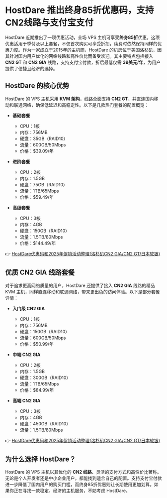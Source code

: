 # HostDare 推出终身85折优惠码，支持CN2线路与支付宝支付

HostDare 近期推出了一项优惠活动，全场 VPS 主机可享受**终身85折**优惠。这项优惠适用于季付及以上套餐，不仅首次购买可享受折扣，续费时依然保持同样的优惠力度。作为一家成立于2015年的主机商，HostDare 的机房位于美国洛杉矶，因其针对国内用户优化的网络线路和高性价比而备受欢迎。其主要特点包括接入 **CN2 GT** 和 **CN2 GIA** 线路，支持支付宝付款，折后最低仅需 **39美元/年**，为用户提供了便捷且经济的选择。

## HostDare 的核心优势

HostDare 的 VPS 主机采用 **KVM 架构**，线路全面支持 **CN2 GT**，并直连国内移动和联通网络，确保低延迟和高稳定性。以下是几款热门套餐的配置概览：

- **基础套餐**  
  - CPU：1核  
  - 内存：756MB  
  - 硬盘：35GB（RAID10）  
  - 流量：600GB/50Mbps  
  - 价格：$39.09/年  

- **进阶套餐**  
  - CPU：2核  
  - 内存：1.5GB  
  - 硬盘：75GB（RAID10）  
  - 流量：1TB/65Mbps  
  - 价格：$59.49/年  

- **高级套餐**  
  - CPU：3核  
  - 内存：4GB  
  - 硬盘：150GB（RAID10）  
  - 流量：1.5TB/80Mbps  
  - 价格：$144.49/年  

👉 [HostDare优惠码和2025年促销活动整理(洛杉矶CN2 GIA/CN2 GT/日本软银)](https://bit.ly/hostdare)

## 优质 CN2 GIA 线路套餐

对于追求更高网络质量的用户，HostDare 还提供了接入 **CN2 GIA** 线路的精品 KVM 主机，同样直连移动和联通网络，带来更出色的访问体验。以下是部分套餐详情：

- **入门级 CN2 GIA**  
  - CPU：1核  
  - 内存：756MB  
  - 硬盘：150GB（RAID10）  
  - 流量：600GB/50Mbps  
  - 价格：$50.99/年  

- **中端 CN2 GIA**  
  - CPU：2核  
  - 内存：1.5GB  
  - 硬盘：300GB（RAID10）  
  - 流量：1TB/65Mbps  
  - 价格：$84.99/年  

- **高端 CN2 GIA**  
  - CPU：3核  
  - 内存：4GB  
  - 硬盘：450GB（RAID10）  
  - 流量：1.5TB/80Mbps  

👉 [HostDare优惠码和2025年促销活动整理(洛杉矶CN2 GIA/CN2 GT/日本软银)](https://bit.ly/hostdare)

## 为什么选择 HostDare？

HostDare 的 VPS 主机以其优化的 **CN2 线路**、灵活的支付方式和高性价比著称。无论是个人开发者还是中小企业用户，都能找到适合自己的配置。支持支付宝付款进一步降低了国内用户的购买门槛，而终身85折优惠则让长期使用更加划算。如果你正在寻找一款稳定、经济的主机服务，不妨考虑 HostDare。